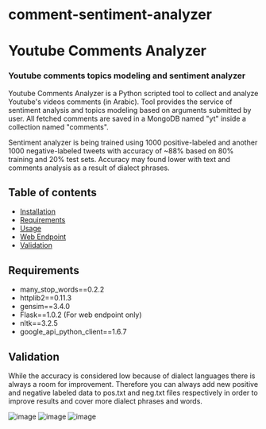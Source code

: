 # comment-sentiment-analyzer

# Youtube Comments Analyzer
### Youtube comments topics modeling and sentiment analyzer
Youtube Comments Analyzer is a Python scripted tool to collect and analyze Youtube's videos comments (in Arabic). Tool provides the service of sentiment analysis and topics modeling based on arguments submitted by user. All fetched comments are saved in a MongoDB named "yt" inside a collection named "comments".

Sentiment analyzer is being trained using 1000 positive-labeled and another 1000 negative-labeled tweets with accuracy of ~88% based on 80% training and 20% test sets. Accuracy may found lower with text and comments analysis as a result of dialect phrases.

## Table of contents

- [Installation](#installation)
- [Requirements](#requirements)
- [Usage](#usage)
- [Web Endpoint](#web-endpoint)
- [Validation](#validation)



## Requirements
- many_stop_words==0.2.2
- httplib2==0.11.3
- gensim==3.4.0
- Flask==1.0.2 (For web endpoint only)
- nltk==3.2.5
- google_api_python_client==1.6.7


## Validation
While the accuracy is considered low because of dialect languages there is always a room for improvement. Therefore you can always add new positive and negative labeled data to pos.txt and neg.txt files respectively in order to improve results and cover more dialect phrases and words.

![image](https://user-images.githubusercontent.com/54684919/143523037-fa1ccd9b-f0d5-4d66-a243-b17e8231700c.png)
![image](https://user-images.githubusercontent.com/54684919/143523074-978bce94-bfc3-4f4d-aaae-3e33e132de66.png)
![image](https://user-images.githubusercontent.com/54684919/143523226-339e8c93-fb0b-41d4-8820-b61e701cccb6.png)
